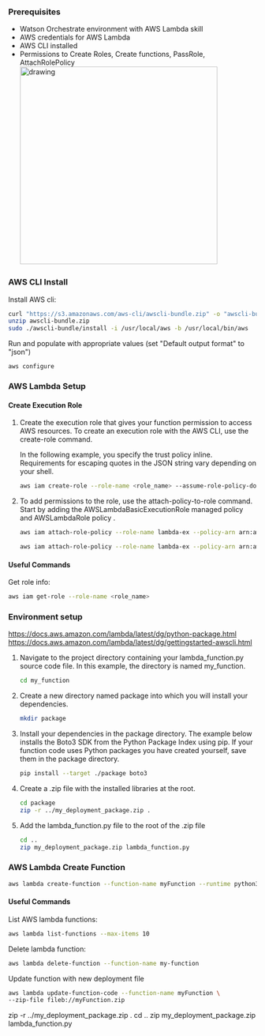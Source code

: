 ### Prerequisites
* Watson Orchestrate environment with AWS Lambda skill
* AWS credentials for AWS Lambda
* AWS CLI installed
* Permissions to Create Roles, Create functions, PassRole, AttachRolePolicy
    <img src="https://zenhub.ibm.com/images/64b6ea16cb0d621557d315d9/12cb80b5-c410-48f9-9a0a-7ba3d0af9829" alt="drawing" width="400"/>

### AWS CLI Install

Install AWS cli:
```sh
curl "https://s3.amazonaws.com/aws-cli/awscli-bundle.zip" -o "awscli-bundle.zip"
unzip awscli-bundle.zip
sudo ./awscli-bundle/install -i /usr/local/aws -b /usr/local/bin/aws
```
Run and populate with appropriate values (set "Default output format" to "json")
```
aws configure
```

### AWS Lambda Setup

#### Create Execution Role
1. Create the execution role that gives your function permission to access AWS resources. To create an execution role with the AWS CLI, use the create-role command.

    In the following example, you specify the trust policy inline. Requirements for escaping quotes in the JSON string vary depending on your shell.

    ```sh
    aws iam create-role --role-name <role_name> --assume-role-policy-document '{"Version": "2012-10-17","Statement": [{ "Effect": "Allow", "Principal": {"Service": "lambda.amazonaws.com"}, "Action": "sts:AssumeRole"}]}'
    ```
2. To add permissions to the role, use the attach-policy-to-role command. Start by adding the AWSLambdaBasicExecutionRole managed policy and AWSLambdaRole policy .

    ```sh
    aws iam attach-role-policy --role-name lambda-ex --policy-arn arn:aws:iam::aws:policy/service-role/AWSLambdaBasicExecutionRole
    ```

    ```sh
    aws iam attach-role-policy --role-name lambda-ex --policy-arn arn:aws:iam::aws:policy/service-role/AWSLambdaRole
    ```

#### Useful Commands

Get role info:
```sh
aws iam get-role --role-name <role_name>
```

### Environment setup

https://docs.aws.amazon.com/lambda/latest/dg/python-package.html
https://docs.aws.amazon.com/lambda/latest/dg/gettingstarted-awscli.html

1. Navigate to the project directory containing your lambda_function.py source code file. In this example, the directory is named my_function.
    ```sh
    cd my_function 
    ```
2. Create a new directory named package into which you will install your dependencies.
     ```sh
    mkdir package 
    ```
3. Install your dependencies in the package directory. The example below installs the Boto3 SDK from the Python Package Index using pip. If your function code uses Python packages you have created yourself, save them in the package directory.

    ```sh
    pip install --target ./package boto3
    ```
4. Create a .zip file with the installed libraries at the root.
    ```sh
    cd package
    zip -r ../my_deployment_package.zip .
    ```
5. Add the lambda_function.py file to the root of the .zip file
    ```sh
    cd ..
    zip my_deployment_package.zip lambda_function.py
    ```

### AWS Lambda Create Function
```sh
aws lambda create-function --function-name myFunction --runtime python3.11 --handler lambda_function.lambda_handler --role arn:aws:iam::748107796891:role/lambda-ex --zip-file fileb://Resources/OCRModule/my_deployment_package.zip 
```

#### Useful Commands
List AWS lambda functions:
```sh
aws lambda list-functions --max-items 10
```

Delete lambda function:

```sh
aws lambda delete-function --function-name my-function
```
Update function with new deployment file
```sh
aws lambda update-function-code --function-name myFunction \
--zip-file fileb://myFunction.zip
```

zip -r ../my_deployment_package.zip .
cd ..
zip my_deployment_package.zip lambda_function.py